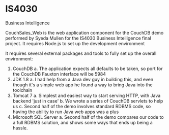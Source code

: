 # IS4030
Business Intelligence

CouchSales_Web is the web application component for the CouchDB demo performed by Syeda Mullen for the IS4030 Business Intelligence final project. 
It requires Node.js to set up the development environment

It requires several external packages and tools to fully set up the overall environment:
1. CouchDB
	a. The application expects all defaults to be taken, so port for the CouchDB Fauxton interface will be 5984
2. JDK 1.8
	a. I had help from a Java dev guy in building this, and even though it's a simple web app he found a way to bring Java into the toolchain
3. Tomcat 7
	a. Simplest and easiest way to start serving HTTP, with Java backend 'just in case'
	b. We wrote a series of CouchDB servlets to help us
	c. Second half of the demo involves standard RDBMS code, so having the ability to run Java web apps was a plus
4. Microsoft SQL Server
	a. Second half of the demo compares our code to a full RDBMS solution, and shows some ways that ends up being a hassle.
	
